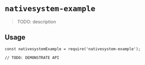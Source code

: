 # `nativesystem-example`

> TODO: description

## Usage

```
const nativesystemExample = require('nativesystem-example');

// TODO: DEMONSTRATE API
```
